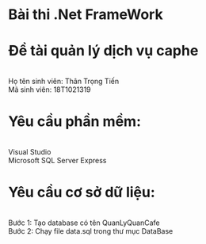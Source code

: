 # Bài thi .Net FrameWork
# Đề tài quản lý dịch vụ caphe
<br> Họ tên sinh viên: Thân Trọng Tiến
<br> Mã sinh viên: 18T1021319
# Yêu cầu phần mềm:
<br> Visual Studio 
<br> Microsoft SQL Server Express
# Yêu cầu cơ sở dữ liệu:
<br> Bước 1: Tạo database có tên QuanLyQuanCafe
<br> Bước 2: Chạy file data.sql trong thư mục DataBase
